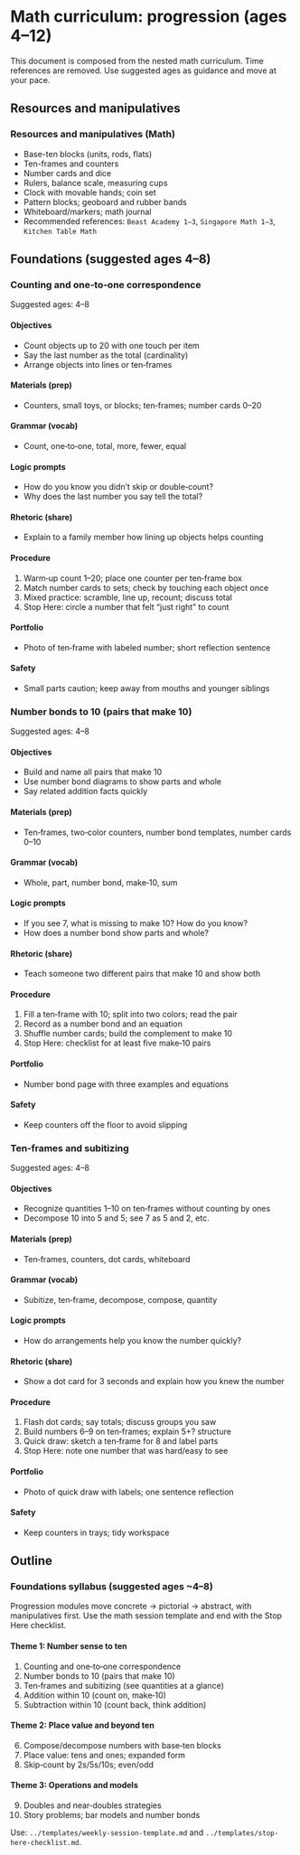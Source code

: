 # Math curriculum: progression (ages 4–12)

This document is composed from the nested math curriculum. Time references are removed.
Use suggested ages as guidance and move at your pace.

## Resources and manipulatives

### Resources and manipulatives (Math)

- Base-ten blocks (units, rods, flats)
- Ten-frames and counters
- Number cards and dice
- Rulers, balance scale, measuring cups
- Clock with movable hands; coin set
- Pattern blocks; geoboard and rubber bands
- Whiteboard/markers; math journal
- Recommended references: `Beast Academy 1–3`, `Singapore Math 1–3`, `Kitchen Table Math`


## Foundations (suggested ages 4–8)


### Counting and one‑to‑one correspondence
Suggested ages: 4–8


#### Objectives
- Count objects up to 20 with one touch per item
- Say the last number as the total (cardinality)
- Arrange objects into lines or ten‑frames

#### Materials (prep)
- Counters, small toys, or blocks; ten‑frames; number cards 0–20

#### Grammar (vocab)
- Count, one‑to‑one, total, more, fewer, equal

#### Logic prompts
- How do you know you didn’t skip or double‑count?
- Why does the last number you say tell the total?

#### Rhetoric (share)
- Explain to a family member how lining up objects helps counting

#### Procedure
1) Warm‑up count 1–20; place one counter per ten‑frame box
2) Match number cards to sets; check by touching each object once
3) Mixed practice: scramble, line up, recount; discuss total
4) Stop Here: circle a number that felt “just right” to count

#### Portfolio
- Photo of ten‑frame with labeled number; short reflection sentence

#### Safety
- Small parts caution; keep away from mouths and younger siblings


### Number bonds to 10 (pairs that make 10)
Suggested ages: 4–8


#### Objectives
- Build and name all pairs that make 10
- Use number bond diagrams to show parts and whole
- Say related addition facts quickly

#### Materials (prep)
- Ten‑frames, two‑color counters, number bond templates, number cards 0–10

#### Grammar (vocab)
- Whole, part, number bond, make‑10, sum

#### Logic prompts
- If you see 7, what is missing to make 10? How do you know?
- How does a number bond show parts and whole?

#### Rhetoric (share)
- Teach someone two different pairs that make 10 and show both

#### Procedure
1) Fill a ten‑frame with 10; split into two colors; read the pair
2) Record as a number bond and an equation
3) Shuffle number cards; build the complement to make 10
4) Stop Here: checklist for at least five make‑10 pairs

#### Portfolio
- Number bond page with three examples and equations

#### Safety
- Keep counters off the floor to avoid slipping


### Ten‑frames and subitizing
Suggested ages: 4–8


#### Objectives
- Recognize quantities 1–10 on ten‑frames without counting by ones
- Decompose 10 into 5 and 5; see 7 as 5 and 2, etc.

#### Materials (prep)
- Ten‑frames, counters, dot cards, whiteboard

#### Grammar (vocab)
- Subitize, ten‑frame, decompose, compose, quantity

#### Logic prompts
- How do arrangements help you know the number quickly?

#### Rhetoric (share)
- Show a dot card for 3 seconds and explain how you knew the number

#### Procedure
1) Flash dot cards; say totals; discuss groups you saw
2) Build numbers 6–9 on ten‑frames; explain 5+? structure
3) Quick draw: sketch a ten‑frame for 8 and label parts
4) Stop Here: note one number that was hard/easy to see

#### Portfolio
- Photo of quick draw with labels; one sentence reflection

#### Safety
- Keep counters in trays; tidy workspace


## Outline

### Foundations syllabus (suggested ages ~4–8)

Progression modules move concrete → pictorial → abstract, with manipulatives first. Use the math session template and end with the Stop Here checklist.

#### Theme 1: Number sense to ten
1. Counting and one‑to‑one correspondence
2. Number bonds to 10 (pairs that make 10)
3. Ten‑frames and subitizing (see quantities at a glance)
4. Addition within 10 (count on, make‑10)
5. Subtraction within 10 (count back, think addition)

#### Theme 2: Place value and beyond ten
6. Compose/decompose numbers with base‑ten blocks
7. Place value: tens and ones; expanded form
8. Skip‑count by 2s/5s/10s; even/odd

#### Theme 3: Operations and models
9. Doubles and near‑doubles strategies
10. Story problems; bar models and number bonds

Use: `../templates/weekly-session-template.md` and `../templates/stop-here-checklist.md`.
